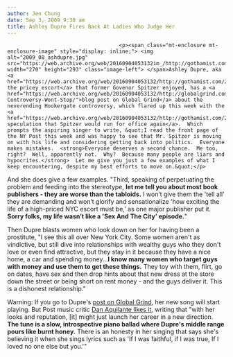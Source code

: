 ```yaml
---
author: Jen Chung
date: Sep 3, 2009 9:30 am
title: Ashley Dupre Fires Back At Ladies Who Judge Her
---
```


	
										<p><span class="mt-enclosure mt-enclosure-image" style="display: inline;"> <img alt="2009_08_ashdupre.jpg" src="https://web.archive.org/web/20160904053132im_/http://gothamist.com/attachments/jen/2009_08_ashdupre.jpg" width="270" height="293" class="image-left"> </span>Ashley Dupre, aka <a href="https://web.archive.org/web/20160904053132/http://gothamist.com/2008/03/12/spitzers_kriste.php">Kristen the pricey escort</a> that former Govenor Spitzer enjoyed, has a <a href="https://web.archive.org/web/20160904053132/http://globalgrind.com/content/956971/The-Controversy-Wont-Stop/">blog post on Global Grind</a> about the neverending Hookergate controversy, which flared up this week with the <a href="https://web.archive.org/web/20160904053132/http://gothamist.com/2009/09/01/possible_return_of_spitzer_the_stea.php">Post&apos;s speculation that Spitzer would run for office again</a>.  Which prompts the aspiring singer to write, &quot;I read the front page of the NY Post this week and was happy to see that Mr. Spitzer is moving on with his life and considering getting back into politics.  Everyone makes mistakes.  <strong>Everyone deserves a second chance.  Me too, right?  Well, apparently not.  Why?  Because many people are liars and hypocrites.</strong>  Let me give you just a few examples of what I keep encountering, despite my best efforts to move on.&quot;</p>

<p>And she does give a few examples. &quot;Third, speaking of perpetuating the problem and feeding into the stereotype, <strong>let me tell you about most book publishers - they are worse than the tabloids.</strong>  I won&#x2019;t give them the &apos;tell all&apos; they are demanding and won&#x2019;t glorify and sensationalize &apos;how exciting the life of a high-priced NYC escort must be,&apos; as one major publisher put it.  <strong>Sorry folks, my life wasn&#x2019;t like a &apos;Sex And The City&apos; episode.</strong>&quot; </p>

<p>Then Dupre blasts women who look down on her for having been a prostitute, &quot;I see this all over New York City. Some women aren&apos;t as vindictive, but still dive into relationships with wealthy guys who they don&apos;t love or even find attractive, but they stay in it because they have a nice home, a car and spending money...<strong>I know many women who target guys with money and use them to get these things.</strong>  They toy with them, flirt, go on dates, have sex and then drop hints about that new dress at the store down the street or being short on rent money - and the guys deliver it.  This is a dishonest relationship.&quot; </p>

<p>Warning: If you go to Dupre&apos;s <a href="https://web.archive.org/web/20160904053132/http://globalgrind.com/content/956971/The-Controversy-Wont-Stop/">post on Global Grind</a>, her new song will start playing.  But Post music critic <a href="https://web.archive.org/web/20160904053132/http://www.nypost.com/seven/09032009/news/regionalnews/her_ballad_just_might_strike_the_right_c_187924.htm">Dan Aquilante likes it</a>, writing that &quot;with her looks and reputation, [it] might just launch her career in a new direction. <strong>The tune is a slow, introspective piano ballad where Dupre&apos;s middle range pours like burnt honey.</strong> There is an honesty in her singing that says she&apos;s believing it when she sings lyrics such as &apos;If I was faithful, if I was true, If I loved no one else but you.&apos;&quot;</p>					
										
									
				